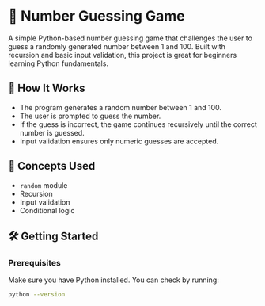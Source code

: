 # 🎯 Number Guessing Game

A simple Python-based number guessing game that challenges the user to guess a randomly generated number between 1 and 100. Built with recursion and basic input validation, this project is great for beginners learning Python fundamentals.

## 🚀 How It Works

- The program generates a random number between 1 and 100.
- The user is prompted to guess the number.
- If the guess is incorrect, the game continues recursively until the correct number is guessed.
- Input validation ensures only numeric guesses are accepted.

## 🧠 Concepts Used

- `random` module
- Recursion
- Input validation
- Conditional logic

## 🛠️ Getting Started

### Prerequisites
Make sure you have Python installed. You can check by running:
```bash
python --version

